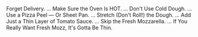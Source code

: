 Forget Delivery. ...
Make Sure the Oven Is HOT. ...
Don't Use Cold Dough. ...
Use a Pizza Peel — Or Sheet Pan. ...
Stretch (Don't Roll!) the Dough. ...
Add Just a Thin Layer of Tomato Sauce. ...
Skip the Fresh Mozzarella. ...
If You Really Want Fresh Mozz, It's Gotta Be Thin.